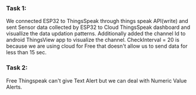 ### Task 1:

We connected ESP32 to ThingsSpeak through things speak API(write) and sent Sensor data collected by ESP32 to Cloud ThingsSpeak dashboard and visuallize the data updation patterns.
Additionally added the channel Id to android ThingsView app to visualize the channel.
CheckInterval = 20 is because we are using cloud for Free that doesn't allow us to send data for less than 15 sec.

### Task 2:

Free Thingspeak can't give Text Alert but we can deal with Numeric Value Alerts.
